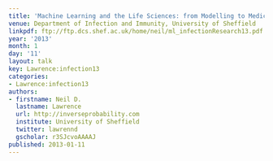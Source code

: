 ```yaml
---
title: 'Machine Learning and the Life Sciences: from Modelling to Medicine'
venue: Department of Infection and Immunity, University of Sheffield
linkpdf: ftp://ftp.dcs.shef.ac.uk/home/neil/ml_infectionResearch13.pdf
year: '2013'
month: 1
day: '11'
layout: talk
key: Lawrence:infection13
categories:
- Lawrence:infection13
authors:
- firstname: Neil D.
  lastname: Lawrence
  url: http://inverseprobability.com
  institute: University of Sheffield
  twitter: lawrennd
  gscholar: r3SJcvoAAAAJ
published: 2013-01-11
---
```

